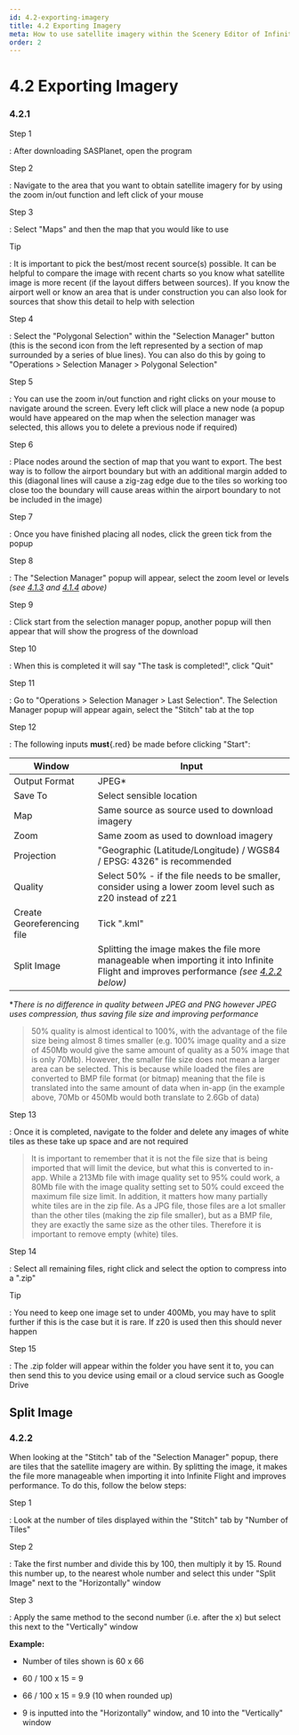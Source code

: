 ```yaml
---
id: 4.2-exporting-imagery
title: 4.2 Exporting Imagery
meta: How to use satellite imagery within the Scenery Editor of Infinite Flight.
order: 2
---
```


# 4.2 Exporting Imagery



### 4.2.1

Step 1

: After downloading SASPlanet, open the program



Step 2

: Navigate to the area that you want to obtain satellite imagery for by using the zoom in/out function and left click of your mouse



Step 3

: Select "Maps" and then the map that you would like to use



Tip

: It is important to pick the best/most recent source(s) possible. It can be helpful to compare the image with recent charts so you know what satellite image is more recent (if the layout differs between sources). If you know the airport well or know an area that is under construction you can also look for sources that show this detail to help with selection 



Step 4

: Select the "Polygonal Selection" within the "Selection Manager" button (this is the second icon from the left represented by a section of map surrounded by a series of blue lines). You can also do this by going to "Operations > Selection Manager > Polygonal Selection"



Step 5

: You can use the zoom in/out function and right clicks on your mouse to navigate around the screen. Every left click will place a new node (a popup would have appeared on the map when the selection manager was selected, this allows you to delete a previous node if required)



Step 6

: Place nodes around the section of map that you want to export. The best way is to follow the airport boundary but with an additional margin added to this (diagonal lines will cause a zig-zag edge due to the tiles so working too close too the boundary will cause areas within the airport boundary to not be included in the image)



Step 7

: Once you have finished placing all nodes, click the green tick from the popup



Step 8

: The "Selection Manager" popup will appear, select the zoom level or levels *(see [4.1.3](/guide/scenery-editor-manual/4.-satellite-imagery/4.1-satellite#4.1.3) and [4.1.4](/guide/scenery-editor-manual/4.-satellite-imagery/4.1-satellite#4.1.4) above)*



Step 9

: Click start from the selection manager popup, another popup will then appear that will show the progress of the download



Step 10

: When this is completed it will say "The task is completed!", click "Quit"



Step 11

: Go to "Operations > Selection Manager > Last Selection". The Selection Manager popup will appear again, select the "Stitch" tab at the top



Step 12

: The following inputs **must**{.red} be made before clicking "Start":



| Window                     | Input                                                        |
| -------------------------- | ------------------------------------------------------------ |
| Output Format              | JPEG*                                                        |
| Save To                    | Select sensible location                                     |
| Map                        | Same source as source used to download imagery               |
| Zoom                       | Same zoom as used to download imagery                        |
| Projection                 | "Geographic (Latitude/Longitude) / WGS84 / EPSG: 4326" is recommended |
| Quality                    | Select 50% - if the file needs to be smaller, consider using a lower zoom level such as z20 instead of z21 |
| Create Georeferencing file | Tick ".kml"                                                  |
| Split Image                | Splitting the image makes the file more manageable when importing it into Infinite Flight and improves performance *(see [4.2.2](/guide/scenery-editor-manual/4.-satellite-imagery/4.2-exporting-imagery#4.2.2) below)* |

**There is no difference in quality between JPEG and PNG however JPEG uses compression, thus saving file size and improving performance*



> 50% quality is almost identical to 100%, with the advantage of the file size being almost 8 times smaller (e.g. 100% image quality and a size of 450Mb would give the same amount of quality as a 50% image that is only 70Mb). However, the smaller file size does not mean a larger area can be selected. This is because while loaded the files are converted to BMP file format (or bitmap) meaning that the file is translated into the same amount of data when in-app (in the example above, 70Mb or 450Mb would both translate to 2.6Gb of data)



Step 13

: Once it is completed, navigate to the folder and delete any images of white tiles as these take up space and are not required



> It is important to remember that it is not the file size that is being imported that will limit the device, but what this is converted to in-app. While a 213Mb file with image quality set to 95% could work, a 80Mb file with the image quality setting set to 50% could exceed the maximum file size limit. In addition, it matters how many partially white tiles are in the zip file. As a JPG file, those files are a lot smaller than the other tiles (making the zip file smaller), but as a BMP file, they are exactly the same size as the other tiles. Therefore it is important to remove empty (white) tiles.



Step 14

: Select all remaining files, right click and select the option to compress into a ".zip"



Tip

: You need to keep one image set to under 400Mb, you may have to split further if this is the case but it is rare. If z20 is used then this should never happen



Step 15

: The .zip folder will appear within the folder you have sent it to, you can then send this to you device using email or a cloud service such as Google Drive



## Split Image

### 4.2.2

When looking at the "Stitch" tab of the "Selection Manager" popup, there are tiles that the satellite imagery are within. By splitting the image, it makes the file more manageable when importing it into Infinite Flight and improves performance. To do this, follow the below steps:



Step 1

: Look at the number of tiles displayed within the "Stitch" tab by "Number of Tiles"



Step 2

: Take the first number and divide this by 100, then multiply it by 15. Round this number up, to the nearest whole number and select this under "Split Image" next to the "Horizontally" window



Step 3

: Apply the same method to the second number (i.e. after the x) but select this next to the "Vertically" window



**Example:**

- Number of tiles shown is 60 x 66

- 60 / 100 x 15 = 9

- 66 / 100 x 15 = 9.9 (10 when rounded up)

- 9 is inputted into the "Horizontally" window, and 10 into the "Vertically" window

